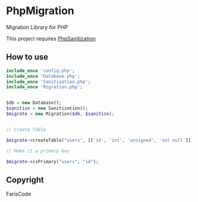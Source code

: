 # PhpMigration
Migration Library for PHP

This project requires [PhpSanitization](https://github.com/fariscode511/PhpSanitization)

## How to use

```php
include_once 'config.php';
include_once 'Database.php';
include_once 'Sanitization.php';
include_once 'Migration.php';


$db = new Database();
$sanitize = new Sanitization();
$migrate = new Migration($db, $sanitize);


// Create Table

$migrate->createTable("users", [['id', 'int', 'unsigned', 'not null']]);

// Make it a primary key

$migrate->isPrimary("users", "id");
```

## Copyright
FarisCode

